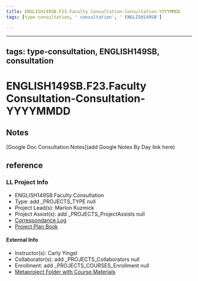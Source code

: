 ```yaml
---
title: ENGLISH149SB.F23.Faculty Consultation-Consultation-YYYYMMDD
tags: [type-consultation, ' consultation', ' ENGLISH149SB']

---
```


---
tags: type-consultation, ENGLISH149SB, consultation
---
# ENGLISH149SB.F23.Faculty Consultation-Consultation-YYYYMMDD

## Notes
[Google Doc Consultation Notes](add Google Notes By Day link here)

## reference
### LL Project Info
* ENGLISH149SB Faculty Consultation
* Type: add _PROJECTS_TYPE null
* Project Lead(s): Marlon Kuzmick
* Project Assist(s): add _PROJECTS_ProjectAssists null
* [Correspondance Log](https://docs.google.com/document/d/1er6kI593Yhi-ilMVFajOY3P7E4lqWRifMzTsSY1vhwA/edit)
* [Project Plan Book](https://hackmd.io/@ll-23-24/BkNJbbrRn)

#### External Info
* Instructor(s): Carly Yingst
* Collaborator(s): add _PROJECTS_Collaborators null
* Enrollment: add _PROJECTS_COURSES_Enrollment null
* [Metaproject Folder with Course Materials](https://drive.google.com/drive/folders/1xRR9U6psz6cwbxP93YXvZ-cCDmCr-V2c)
